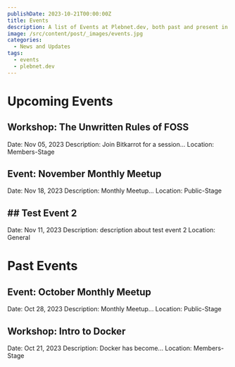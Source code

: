 ```yaml
---
publishDate: 2023-10-21T00:00:00Z
title: Events
description: A list of Events at Plebnet.dev, both past and present in Discord.
image: /src/content/post/_images/events.jpg
categories:
  - News and Updates
tags:
  - events
  - plebnet.dev
---
```


<!-- UPCOMING EVENTS -->
# Upcoming Events

## Workshop: The Unwritten Rules of FOSS
Date: Nov 05, 2023
Description: Join Bitkarrot for a session...
Location: Members-Stage

## Event: November Monthly Meetup
Date: Nov 18, 2023
Description: Monthly Meetup...
Location: Public-Stage

## ## Test Event 2
Date: Nov 11, 2023
Description: description about test event 2
Location: General

<!-- PAST EVENTS -->
# Past Events

## Event: October Monthly Meetup
Date: Oct 28, 2023
Description: Monthly Meetup...
Location: Public-Stage

## Workshop: Intro to Docker
Date: Oct 21, 2023
Description: Docker has become...
Location: Members-Stage